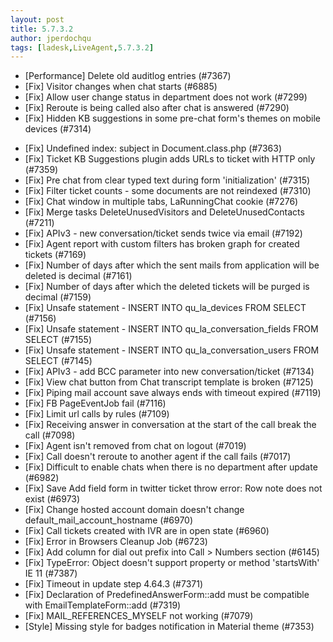 ```yaml
---
layout: post
title: 5.7.3.2
author: jperdochqu
tags: [ladesk,LiveAgent,5.7.3.2]
---
```


- [Performance] Delete old auditlog entries (#7367)
- [Fix] Visitor changes when chat starts (#6885)
- [Fix] Allow user change status in department does not work (#7299)
- [Fix] Reroute is being called also after chat is answered (#7290)
- [Fix] Hidden KB suggestions in some pre-chat form's themes on mobile devices (#7314)

<!--more--> 

- [Fix] Undefined index: subject in Document.class.php (#7363)
- [Fix] Ticket KB Suggestions plugin adds URLs to ticket with HTTP only (#7359)
- [Fix] Pre chat from clear typed text during form 'initialization' (#7315)
- [Fix] Filter ticket counts - some documents are not reindexed (#7310)
- [Fix] Chat window in multiple tabs, LaRunningChat cookie (#7276)
- [Fix] Merge tasks DeleteUnusedVisitors and DeleteUnusedContacts (#7211)
- [Fix] APIv3 - new conversation/ticket sends twice via email (#7192)
- [Fix] Agent report with custom filters has broken graph for created tickets (#7169)
- [Fix] Number of days after which the sent mails from application will be deleted is decimal (#7161)
- [Fix] Number of days after which the deleted tickets will be purged is decimal (#7159)
- [Fix] Unsafe statement - INSERT INTO qu_la_devices FROM SELECT (#7156)
- [Fix] Unsafe statement - INSERT INTO qu_la_conversation_fields FROM SELECT (#7155)
- [Fix] Unsafe statement - INSERT INTO qu_la_conversation_users FROM SELECT (#7145)
- [Fix] APIv3 - add BCC parameter into new conversation/ticket (#7134)
- [Fix] View chat button from Chat transcript template is broken (#7125)
- [Fix] Piping mail account save always ends with timeout expired (#7119)
- [Fix] FB PageEventJob fail (#7116)
- [Fix] Limit url calls by rules (#7109)
- [Fix] Receiving answer in conversation at the start of the call break the call (#7098)
- [Fix] Agent isn't removed from chat on logout (#7019)
- [Fix] Call doesn't reroute to another agent if the call fails (#7017)
- [Fix] Difficult to enable chats when there is no department after update (#6982)
- [Fix] Save Add field form in twitter ticket throw error: Row note does not exist (#6973)
- [Fix] Change hosted account domain doesn't change default_mail_account_hostname (#6970)
- [Fix] Call tickets created with IVR are in open state (#6960)
- [Fix] Error in Browsers Cleanup Job (#6723)
- [Fix] Add column for dial out prefix into Call > Numbers section (#6145)
- [Fix] TypeError: Object doesn't support property or method 'startsWith' IE 11 (#7387)
- [Fix] Timeout in update step 4.64.3 (#7371)
- [Fix] Declaration of PredefinedAnswerForm::add must be compatible with EmailTemplateForm::add (#7319)
- [Fix] MAIL_REFERENCES_MYSELF not working (#7079)
- [Style] Missing style for badges notification in Material theme (#7353)

